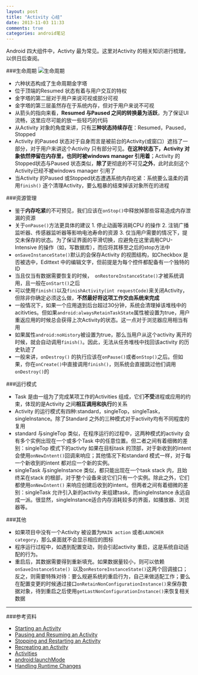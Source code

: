 ```yaml
---
layout: post
title: "Activity 心经"
date: 2013-11-03 11:33
comments: true
categories: android笔记
---
```

Android 四大组件中，Activty 最为常见。这里对Activity 的相关知识进行梳理，以供日后查阅。

###生命周期
![生命周期](https://developer.android.com/images/training/basics/basic-lifecycle.png)

-   六种状态构成了生命周期金字塔
-   位于顶端的Resumed 状态有着与用户交互的特权
-   金字塔的第二层对于用户来说可视或部分可视
-   金字塔的第三层虽然存在于系统内存，但对于用户来说不可视
-   从箭头的指向来看，**Resumed 与Paused 之间的转换最为活跃**，为了保证UI流畅，这里应尽可能的放一些轻巧的代码
-   从Activity 对象的角度来讲，只有**三种状态持续存在**：Resumed，Paused，Stopped
-   Activity 的Paused 状态对于自身而言是被前台的Activity(或窗口）遮挡了一部分，对于用户来讲这个Activity 只有部分可见。**在这种状态下，Activity 对象依然停留在内存里，也同时被windows manager 引用着**；Activity 的Stopped状态与Paused 状态类似，**除了**更彻底的不可见**之外**，此时此刻这个Activity已经不被windows manager 引用了
-   当Activity 的Paused 或Stopped状态遭遇系统内存吃紧：系统要么温柔的调用`finish()` 逐个清理Activity，要么粗暴的结束掉该对象所在的进程

###资源管理
-   鉴于**内存吃紧**的不可预见，我们应该在`onStop()`中释放掉那些容易造成内存泄漏的资源
-   关于`onPause()`方法更具体的建议
        1.  停止动画等消耗CPU 的操作
        2.  注销广播监听器、传感器监听器等影响电池寿命的资源
        3.  仅当用户需要的情况下，提交未保存的状态。为了保证界面的平滑切换，应避免在这里调用CPU-Intensive 的操作（如，写数据库），而应将其移至之后的stop方法中
-    ` onSaveInstanceState() `默认的会保存Activity 的视图结构，如Checkbox 是否被选中，Edittext 中的编辑文字，但前提是为每个控件都配备有一个独特的ID
-    当且仅当有数据需要恢复的时候，` onRestoreInstanceState()`才被系统调用，且一般在`onStart()`之后
-    可以使用`finish()`以及`finishActivity(int requestCode)`来关闭Activity，但除非你确定必须这么做，**不然最好将这项工作交由系统来完成**
-    一般情况下，如果一个应用退到后台超过30分钟，系统会清理掉该堆栈中的acitivties。但如果`android:alwaysRetainTaskState`属性被设置为true，用户重返应用的时候总会获得上次Activity的状态。这一点对于浏览器应用相当有用
-    如果属性`android:noHistory`被设置为true，那么当用户从这个activity 离开的时候，就会自动调用`finish()`。因此，无法从任务堆栈中找回该activity 的历史轨迹了
-    一般来讲，`onDestroy()` 的执行应该在`onPause()`或者`onStop()`之后。但如果，你在`onCreate()`中直接调用`finish()`，则系统会直接跳过他们调用`onDestroy()`的

###运行模式
-   Task 是由一组为了完成某项工作的Activities 组成，它们**不受**进程或应用的约束，体现的是Activity 之间**相互调用和执行**的关系
-   Activity 的运行模式有四种:standard，singleTop，singleTask，singleInstance。除了Standard 之外的三种模式对于activity均有不同程度的复用
-   standard 与singleTop 类似，在程序运行的过程中，这两种模式的activity 会有多个实例出现在一个或多个Task 中的任意位置。但二者之间有着细微的差别：singleTop 模式下的activty 如果在目标task 的顶部，对于新收到的intent会使用` onNewIntent() `回调来响应；其他情况下和standard 模式一样，对于每一个新收到的intent 都对应一个新的实例。
-   singleTask 与singleInstance 类似，都只能出现在一个task stack 内，且始终呆在stack 的根部，对于整个设备来说它们只有一个实例。除此之外，它们都使用`onNewIntent()` 来响应创建后收到的intent。但两者之间有着细微的差别：singleTask 允许引入新的activity 来组建task，而singleInstance 永远自成一派。很显然，singleInstance适合内存消耗较多的界面，如播放器、浏览器等。

###其他
-   如果项目中没有一个Activity 被设置为`MAIN action` 或者`LAUNCHER category`，那么桌面就不会显示相应的图标
-   程序运行过程中，如遇到配置变动，则会引起activity 重启，这是系统自动适配的行为。
-   重启后，其数据需要得到重新填充。如果数据量较小，则可以依赖`onSaveInstanceState() `以及`onRestoreInstanceState()`这两个回调接口；反之，则需要特殊对待：要么规避系统的重启行为，自己来做适配工作；要么在配置变更的时候通过接口`onRetainNonConfigurationInstance()`来保存数据对象，待到重启之后使用`getLastNonConfigurationInstance()`来恢复相关数据



---

###参考资料
-   [Starting an Activity](https://developer.android.com/training/basics/activity-lifecycle/starting.html)
-   [Pausing and Resuming an Activity](https://developer.android.com/training/basics/activity-lifecycle/pausing.html)
-   [Stopping and Restarting an Activity](https://developer.android.com/training/basics/activity-lifecycle/stopping.html)
-   [Recreating an Activity](https://developer.android.com/training/basics/activity-lifecycle/recreating.html)
-   [Activities](https://developer.android.com/guide/components/activities.html)
-   [android:launchMode](https://developer.android.com/guide/topics/manifest/activity-element.html)
-   [Handling Runtime Changes](https://developer.android.com/guide/topics/resources/runtime-changes.html)
